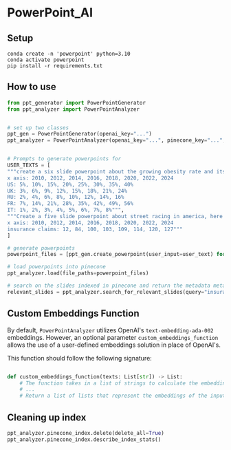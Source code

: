 # PowerPoint_AI

## Setup
```
conda create -n 'powerpoint' python=3.10
conda activate powerpoint
pip install -r requirements.txt
```

## How to use
```python
from ppt_generator import PowerPointGenerator
from ppt_analyzer import PowerPointAnalyzer


# set up two classes
ppt_gen = PowerPointGenerator(openai_key="...")
ppt_analyzer = PowerPointAnalyzer(openai_key="...", pinecone_key="...", pinecone_index="...", pinecone_env="...")


# Prompts to generate powerpoints for
USER_TEXTS = [
"""create a six slide powerpoint about the growing obesity rate and its effect on health insurance premiums. here is some data for a chart:
x axis: 2010, 2012, 2014, 2016, 2018, 2020, 2022, 2024
US: 5%, 10%, 15%, 20%, 25%, 30%, 35%, 40%
UK: 3%, 6%, 9%, 12%, 15%, 18%, 21%, 24%
RU: 2%, 4%, 6%, 8%, 10%, 12%, 14%, 16%
FR: 7%, 14%, 21%, 28%, 35%, 42%, 49%, 56%
IT: 1%, 2%, 3%, 4%, 5%, 6%, 7%, 8%""",
"""Create a five slide powerpoint about street racing in america, here is some data about insurance claims related to street racing in america for a bar chart:
x axis: 2010, 2012, 2014, 2016, 2018, 2020, 2022, 2024
insurance claims: 12, 84, 100, 103, 109, 114, 120, 127"""
]

# generate powerpoints
powerpoint_files = [ppt_gen.create_powerpoint(user_input=user_text) for user_text in USER_TEXTS]

# load powerpoints into pinecone
ppt_analyzer.load(file_paths=powerpoint_files)

# search on the slides indexed in pinecone and return the metadata metadata
relevant_slides = ppt_analyzer.search_for_relevant_slides(query="insurance rates")
```

## Custom Embeddings Function
By default, `PowerPointAnalyzer` utilizes OpenAI's `text-embedding-ada-002` embeddings. However, an optional parameter `custom_embeddings_function` allows the use of a user-defined embeddings solution in place of OpenAI's.

This function should follow the following signature:
```python

def custom_embeddings_function(texts: List[str]) -> List:
    # The function takes in a list of strings to calculate the embeddings for
    # ...
    # Return a list of lists that represent the embeddings of the input texts 
```


## Cleaning up index
```python
ppt_analyzer.pinecone_index.delete(delete_all=True)
ppt_analyzer.pinecone_index.describe_index_stats()
```
